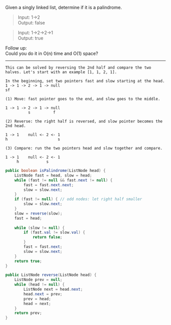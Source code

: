 Given a singly linked list, determine if it is a palindrome.  

> Input: 1->2  
> Output: false

> Input: 1->2->2->1  
> Output: true


Follow up:  
Could you do it in O(n) time and O(1) space?  

------------------------------------------

```
This can be solved by reversing the 2nd half and compare the two halves. Let's start with an example [1, 1, 2, 1].  

In the beginning, set two pointers fast and slow starting at the head.  
1 -> 1 -> 2 -> 1 -> null 
sf

(1) Move: fast pointer goes to the end, and slow goes to the middle.

1 -> 1 -> 2 -> 1 -> null 
          s          f       

(2) Reverse: the right half is reversed, and slow pointer becomes the 2nd head.

1 -> 1    null <- 2 <- 1           
h                      s

(3) Compare: run the two pointers head and slow together and compare.

1 -> 1    null <- 2 <- 1             
     h            s
```

```java
public boolean isPalindrome(ListNode head) {
    ListNode fast = head, slow = head;
    while (fast != null && fast.next != null) {
        fast = fast.next.next;
        slow = slow.next;
    }
    if (fast != null) { // odd nodes: let right half smaller
        slow = slow.next;
    }
    slow = reverse(slow);
    fast = head;
    
    while (slow != null) {
        if (fast.val != slow.val) {
            return false;
        }
        fast = fast.next;
        slow = slow.next;
    }
    return true;
}

public ListNode reverse(ListNode head) {
    ListNode prev = null;
    while (head != null) {
        ListNode next = head.next;
        head.next = prev;
        prev = head;
        head = next;
    }
    return prev;
}
```
